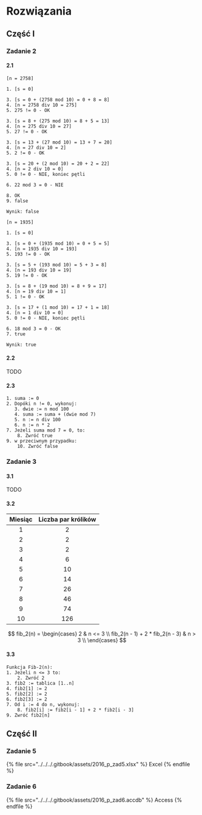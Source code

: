 # Rozwiązania

## Część I

### Zadanie 2

#### 2.1

```
[n = 2758]

1. [s = 0]

3. [s = 0 + (2758 mod 10) = 0 + 8 = 8]
4. [n = 2758 div 10 = 275]
5. 275 != 0 - OK

3. [s = 8 + (275 mod 10) = 8 + 5 = 13]
4. [n = 275 div 10 = 27]
5. 27 != 0 - OK

3. [s = 13 + (27 mod 10) = 13 + 7 = 20]
4. [n = 27 div 10 = 2]
5. 2 != 0 - OK

3. [s = 20 + (2 mod 10) = 20 + 2 = 22]
4. [n = 2 div 10 = 0]
5. 0 != 0 - NIE, koniec pętli

6. 22 mod 3 = 0 - NIE

8. OK
9. false

Wynik: false
```

```
[n = 1935]

1. [s = 0]

3. [s = 0 + (1935 mod 10) = 0 + 5 = 5]
4. [n = 1935 div 10 = 193]
5. 193 != 0 - OK

3. [s = 5 + (193 mod 10) = 5 + 3 = 8]
4. [n = 193 div 10 = 19]
5. 19 != 0 - OK

3. [s = 8 + (19 mod 10) = 8 + 9 = 17]
4. [n = 19 div 10 = 1]
5. 1 != 0 - OK

3. [s = 17 + (1 mod 10) = 17 + 1 = 18]
4. [n = 1 div 10 = 0]
5. 0 != 0 - NIE, koniec pętli

6. 18 mod 3 = 0 - OK
7. true

Wynik: true
```

#### 2.2

TODO

#### 2.3

```
1. suma := 0
2. Dopóki n != 0, wykonuj:
   3. dwie := n mod 100
   4. suma := suma + (dwie mod 7)
   5. n := n div 100
   6. n := n * 2
7. Jeżeli suma mod 7 = 0, to:
    8. Zwróć true
9. w przeciwnym przypadku:
    10. Zwróć false
``` 

### Zadanie 3

#### 3.1

TODO

#### 3.2

|  Miesiąc  | Liczba par królików |
| :-------: | :-----------------: |
|     1     |          2          |
|     2     |          2          |
|     3     |          2          |
|     4     |          6          |
|     5     |          10         |
|     6     |          14         |
|     7     |          26         |
|     8     |          46         |
|     9     |          74         |
|    10     |         126         |

$$
fib_2(n) =  \begin{cases} 
      2 & n <= 3 \\
      fib_2(n - 1) + 2 * fib_2(n - 3) & n > 3 \\
   \end{cases}
$$

#### 3.3

```
Funkcja Fib-2(n):
1. Jeżeli n <= 3 to:
    2. Zwróć 2
3. fib2 := tablica [1..n]
4. fib2[1] := 2
5. fib2[2] := 2
6. fib2[3] := 2
7. Od i := 4 do n, wykonuj:
    8. fib2[i] := fib2[i - 1] + 2 * fib2[i - 3]
9. Zwróć fib2[n]
```

## Część II

### Zadanie 5

{% file src="../../../.gitbook/assets/2016_p_zad5.xlsx" %}
Excel
{% endfile %}

### Zadanie 6

{% file src="../../../.gitbook/assets/2016_p_zad6.accdb" %}
Access
{% endfile %}
